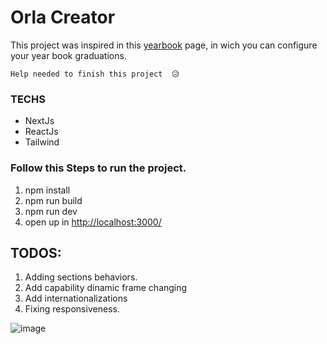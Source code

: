 # Orla Creator

This project was inspired in this [yearbook](https://yourgraddy.com/) page, in wich you can configure your year book graduations.

```
Help needed to finish this project  😥
```

### TECHS

- NextJs
- ReactJs
- Tailwind

### Follow this Steps to run the project.

1. npm install
2. npm run build
3. npm run dev
4. open up in [http://localhost:3000/](http://localhost:3000/)

## TODOS:

1. Adding sections behaviors.
2. Add capability dinamic frame changing
3. Add internationalizations
4. Fixing responsiveness.


![image](https://user-images.githubusercontent.com/20881846/143311873-35d72be5-a902-476f-835c-ff60fecd2229.png)